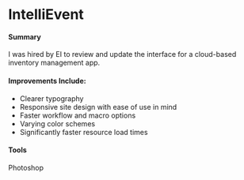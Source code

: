 IntelliEvent
============

<h4>Summary</h4>
<p class="black">I was hired by EI to review and update the interface for a cloud-based inventory management app.</p>

<h4>Improvements Include:</h4>
<ul>
    <li>Clearer typography</li>
    <li>Responsive site design with ease of use in mind</li>
    <li>Faster workflow and macro options</li>
    <li>Varying color schemes</li>
    <li>Significantly faster resource load times</li>
</ul>

<h4>Tools</h4>
<p>Photoshop</p>